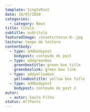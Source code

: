```yaml
---
template: SinglePost
date: 16/07/2020
categories:
  - category: News
title: titulo
subtitle: subtitulo
featuredImage: /assets/torus-8-.jpg
leitura: tempo de leitura
contentbody:
  - type: addbodypost
    bodypost: conteudo do post
  - type: addgreenbox
    greenboxtitle: green box title
    greenboxlink: green box link
  - type: addyellowbox
    yellowboxtitle: yellow box title
  - type: addbodypost
    bodypost: conteudo do post 2
autor:
  - autor: Saulo Filho
status: AllPosts
---
```

